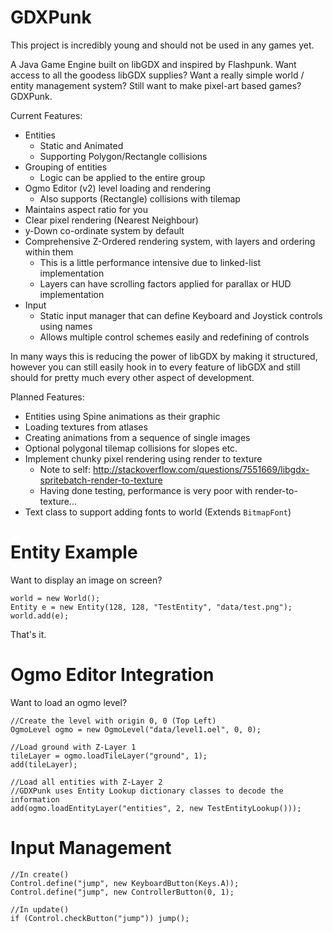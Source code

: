 GDXPunk
=======

This project is incredibly young and should not be used in any games yet.

A Java Game Engine built on libGDX and inspired by Flashpunk. Want access to all the goodess libGDX supplies? Want a really simple world / entity management system? Still want to make pixel-art based games? GDXPunk.

Current Features:
- Entities
  - Static and Animated
  - Supporting Polygon/Rectangle collisions
- Grouping of entities
  - Logic can be applied to the entire group
- Ogmo Editor (v2) level loading and rendering
  - Also supports (Rectangle) collisions with tilemap
- Maintains aspect ratio for you
- Clear pixel rendering (Nearest Neighbour)
- y-Down co-ordinate system by default
- Comprehensive Z-Ordered rendering system, with layers and ordering within them
  - This is a little performance intensive due to linked-list implementation
  - Layers can have scrolling factors applied for parallax or HUD implementation
- Input
  - Static input manager that can define Keyboard and Joystick controls using names
  - Allows multiple control schemes easily and redefining of controls

In many ways this is reducing the power of libGDX by making it structured, however you can still easily hook in to every feature of libGDX and still should for pretty much every other aspect of development.

Planned Features:
- Entities using Spine animations as their graphic
- Loading textures from atlases
- Creating animations from a sequence of single images
- Optional polygonal tilemap collisions for slopes etc.
- Implement chunky pixel rendering using render to texture 
  - Note to self: http://stackoverflow.com/questions/7551669/libgdx-spritebatch-render-to-texture
  - Having done testing, performance is very poor with render-to-texture...
- Text class to support adding fonts to world (Extends ```BitmapFont```)

Entity Example
=======

Want to display an image on screen?

    world = new World();
    Entity e = new Entity(128, 128, "TestEntity", "data/test.png");
    world.add(e);
  
That's it.

Ogmo Editor Integration
=============

Want to load an ogmo level?

    //Create the level with origin 0, 0 (Top Left)
    OgmoLevel ogmo = new OgmoLevel("data/level1.oel", 0, 0);
    
    //Load ground with Z-Layer 1
    tileLayer = ogmo.loadTileLayer("ground", 1);
    add(tileLayer);
    
    //Load all entities with Z-Layer 2
    //GDXPunk uses Entity Lookup dictionary classes to decode the information
    add(ogmo.loadEntityLayer("entities", 2, new TestEntityLookup()));
        
Input Management
================
        
    //In create()
    Control.define("jump", new KeyboardButton(Keys.A));
    Control.define("jump", new ControllerButton(0, 1);
    
    //In update()
    if (Control.checkButton("jump")) jump();
